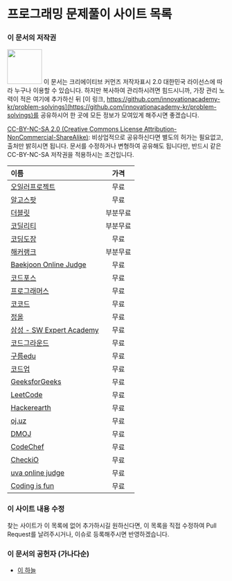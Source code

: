 # 프로그래밍 문제풀이 사이트 목록
### 이 문서의 저작권 

<img src="https://mirrors.creativecommons.org/presskit/buttons/88x31/png/by-nc-sa.png" width="80px"></img> 
이 문서는 크리에이티브 커먼즈 저작자표시 2.0 대한민국 라이선스에 따라 
누구나 이용할 수 있습니다. 하지만 복사하여 관리하시려면 힘드시니까,
가장 관리 노력이 적은 여기에 추가하신 뒤 [이 링크, https://github.com/innovationacademy-kr/problem-solvings](https://github.com/innovationacademy-kr/problem-solvings)를 
공유하시어 한 곳에 모든 정보가 모여있게 해주시면 좋겠습니다. 

[CC-BY-NC-SA 2.0 (Creative Commons License Attribution-NonCommercial-ShareAlike)](https://creativecommons.org/licenses/by-nc-sa/2.0/): 
비상업적으로 공유하신다면 별도의 허가는 필요없고, 출처만 밝히시면 됩니다.
문서를 수정하거나 변형하여 공유해도 됩니다만, 반드시 같은 CC-BY-NC-SA
저작권을 적용하시는 조건입니다.

| 이름 | 가격 |
| :- | :-: |
| [오일러프로젝트](http://euler.synap.co.kr/) | 무료 |
| [알고스팟](https://algospot.com/) | 무료 |
| [더블릿](59.23.113.171/index.php) | 부분무료 |
| [코딜리티](https://codility.com/) | 부분무료 |
| [코딩도장](http://codingdojang.com/) | 무료 |
| [해커랭크](https://www.hackerrank.com/) | 부분무료 |
| [Baekjoon Online Judge](https://www.acmicpc.net/) | 무료 |
| [코드포스](https://codeforces.com) | 무료 |
| [프로그래머스](https://programmers.co.kr/) | 무료 |
| [코코드](https://cocode.dev/ko/home/) | 무료 |
| [정올](http://www.jungol.co.kr/) | 무료 |
| [삼성 - SW Expert Academy](https://swexpertacademy.com/main/main.do) | 무료 |
| [코드그라운드](https://www.codeground.org/) | 무료 |
| [구름edu](https://edu.goorm.io/) | 무료 |
| [코드업](https://codeup.kr/index.php) | 무료 |
| [GeeksforGeeks](https://www.geeksforgeeks.org/) | 무료 |
| [LeetCode](https://leetcode.com/) | 무료 |
| [Hackerearth](https://www.hackerearth.com/challenges/) | 무료 |
| [oj.uz](https://oj.uz/) | 무료 |
| [DMOJ](https://dmoj.ca/) | 무료 |
| [CodeChef](https://www.codechef.com/) | 무료 |
| [CheckiO](https://checkio.org/) | 무료 |
| [uva online judge](https://uva.onlinejudge.org/) | 무료 |
| [Coding is fun](http://codingfun.net/onlinejudge/) | 무료 |

### 이 사이트 내용 수정

찾는 사이트가 이 목록에 없어 추가하시길 원하신다면,
이 목록을 직접 수정하여 Pull Request를 날려주시거나, 이슈로 등록해주시면 반영하겠습니다.

### 이 문서의 공헌자 (가나다순)

* [이 하늘](mailto:lee.haneul@gmail.com)